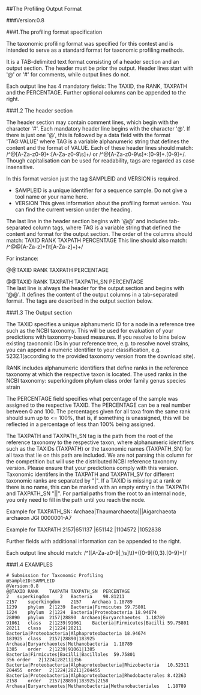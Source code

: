 ##The Profiling Output Format 

###Version:0.8

###1.The profiling format specification

The taxonomic profiling format was specified for this contest and is intended to serve as a standard format for taxonomic profiling methods.

It is a TAB-delimited text format consisting of a header section and an output section. The header must be prior the output. Header lines start with '@' or '#' for comments, while output lines do not. 

Each output line has 4 mandatory fields: The TAXID, the RANK, TAXPATH and the PERCENTAGE. Further optional columns can be appended to the right.

###1.2 The header section

The header section may contain comment lines, which begin with the character '#'.
Each mandatory header line begins with the character '@'. If there is just one '@', this is followed by a data field with the format 'TAG:VALUE' where TAG is a variable alphanumeric string that defines the content and the format of VALUE. Each of these
header lines should match: /^\@[A-Za-z0-9]+\:[A-Za-z0-9\s]+/ or /^\@[A-Za-z0-9\s]+\:[0-9]+\.[0-9]+/. Though capitalisation can be used for readability, tags are regarded as case insensitive. 

In this format version just the tag SAMPLEID and VERSION is required.

* SAMPLEID is a unique identifier for a sequence sample. Do not give a tool name or your name here.
* VERSION This gives information about the profiling format version. You can find the current version under the heading. 

The last line in the header section begins with '@@' and includes tab-separated column tags, where TAG is a variable string that defined the content
and format for the output section.
The order of the columns should match: TAXID	RANK	TAXPATH	PERCENTAGE
This line should also match: /^\@\@[A-Za-z]+(\t[A-Za-z]+)+/

For instance:

@@TAXID	RANK	TAXPATH	PERCENTAGE

@@TAXID	RANK	TAXPATH	TAXPATH_SN	PERCENTAGE	
The last line is always the header for the output section and begins with '@@'. It defines the content of the output columns in a tab-separated format. The tags are described in the output section below. 


###1.3 The Output section

The TAXID specifies a unique alphanumeric ID for a node in a reference tree such as the NCBI taxonomy. This will be used for evaluation of your predictions with taxonomy-based measures. If you resolve to bins below existing taxonomic IDs in your reference tree, e.g. to resolve novel strains, you can append a numeric identifier to your classification, e.g. 5232.1(according to the provided taxonomy version from the download site).

RANK includes alphanumeric identifiers that define ranks in the reference taxonomy at which the respective taxon is located. The used ranks in the NCBI taxonomy: superkingdom	phylum	class	order	family	genus	species	strain

The PERCENTAGE field specifies what percentage of the sample was assigned to the respective TAXID. The PERCENTAGE can be a real number between 0 and 100. The percentages given for all taxa from the same rank should sum up to <= 100%, that is, if something is unassigned, this will be reflected in a percentage of less than 100% being assigned.

The TAXPATH and TAXPATH_SN tag is the path from the root of the reference taxonomy to the respective taxon, where alphanumeric identifiers such as the TAXIDs (TAXPATH) or the taxonomic names (TAXPATH_SN) for all taxa that lie on this path are included. We are not parsing this column for the competition but will use the distributed NCBI reference taxonomy version. Please ensure that your predictions comply with this version. Taxonomic identifers in the TAXPATH and TAXPATH_SV for different taxonomic ranks are separated by "|". If a TAXID is missing at a rank or there is no name, this can be marked with an empty entry in the TAXPATH and TAXPATH_SN "||". For partial paths from the root to an internal node, you only need to fill in the path until you reach the node. 

Example for TAXPATH_SN:
Archaea|Thaumarchaeota|||Aigarchaeota archaeon JGI 0000001-A7

Example for TAXPATH
2157|651137 |651142 |1104572 |1052838 

Further fields with additional information can be appended to the right.


Each output line should match: /^([A-Za-z0-9\|\_\s]\t)+([0-9]{0,3}\.[0-9]+)/


###1.4 EXAMPLES
```
# Submission for Taxonomic Profiling
@SampleID:SAMPLEID
@Version:0.8
@@TAXID	RANK	TAXPATH	TAXPATH_SN	PERCENTAGE
2	superkingdom	2	Bacteria	98.81211
2157	superkingdom	2157	Archaea	1.18789
1239	phylum	2|1239	Bacteria|Firmicutes	59.75801
1224	phylum	2|1224	Bacteria|Proteobacteria	18.94674
28890	phylum	2157|28890	Archaea|Euryarchaeotes	1.18789
91061	class	2|1239|91061	Bacteria|Firmicutes|Bacilli	59.75801
28211	class	2|1224|28211	Bacteria|Proteobacteria|Alphaproteobacteria	18.94674
183925	class	2157|28890|183925	Archaea|Euryarchaeotes|Methanobacteria	1.18789
1385	order	2|1239|91061|1385	Bacteria|Firmicutes|Bacilli|Bacillales	59.75801
356	order	2|1224|28211|356	Bacteria|Proteobacteria|Alphaproteobacteria|Rhizobacteria	10.52311
204455	order	2|1224|28211|204455	Bacteria|Proteobacteria|Alphaproteobacteria|Rhodobacterales	8.42263
2158	order	2157|28890|183925|2158	Archaea|Euryarchaeotes|Methanobacteria|Methanobacteriales	1.18789
```

